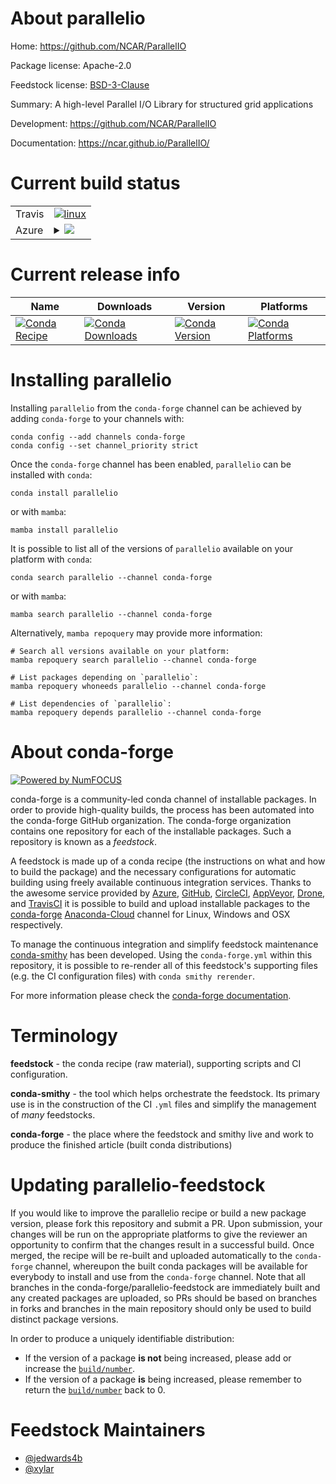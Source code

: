 About parallelio
================

Home: https://github.com/NCAR/ParallelIO

Package license: Apache-2.0

Feedstock license: [BSD-3-Clause](https://github.com/conda-forge/parallelio-feedstock/blob/main/LICENSE.txt)

Summary: A high-level Parallel I/O Library for structured grid applications

Development: https://github.com/NCAR/ParallelIO

Documentation: https://ncar.github.io/ParallelIO/

Current build status
====================


<table><tr>
    <td>Travis</td>
    <td>
      <a href="https://app.travis-ci.com/conda-forge/parallelio-feedstock">
        <img alt="linux" src="https://img.shields.io/travis/com/conda-forge/parallelio-feedstock/main.svg?label=Linux">
      </a>
    </td>
  </tr>
    
  <tr>
    <td>Azure</td>
    <td>
      <details>
        <summary>
          <a href="https://dev.azure.com/conda-forge/feedstock-builds/_build/latest?definitionId=17792&branchName=main">
            <img src="https://dev.azure.com/conda-forge/feedstock-builds/_apis/build/status/parallelio-feedstock?branchName=main">
          </a>
        </summary>
        <table>
          <thead><tr><th>Variant</th><th>Status</th></tr></thead>
          <tbody><tr>
              <td>linux_64_mpimpich</td>
              <td>
                <a href="https://dev.azure.com/conda-forge/feedstock-builds/_build/latest?definitionId=17792&branchName=main">
                  <img src="https://dev.azure.com/conda-forge/feedstock-builds/_apis/build/status/parallelio-feedstock?branchName=main&jobName=linux&configuration=linux%20linux_64_mpimpich" alt="variant">
                </a>
              </td>
            </tr><tr>
              <td>linux_64_mpinompi</td>
              <td>
                <a href="https://dev.azure.com/conda-forge/feedstock-builds/_build/latest?definitionId=17792&branchName=main">
                  <img src="https://dev.azure.com/conda-forge/feedstock-builds/_apis/build/status/parallelio-feedstock?branchName=main&jobName=linux&configuration=linux%20linux_64_mpinompi" alt="variant">
                </a>
              </td>
            </tr><tr>
              <td>linux_64_mpiopenmpi</td>
              <td>
                <a href="https://dev.azure.com/conda-forge/feedstock-builds/_build/latest?definitionId=17792&branchName=main">
                  <img src="https://dev.azure.com/conda-forge/feedstock-builds/_apis/build/status/parallelio-feedstock?branchName=main&jobName=linux&configuration=linux%20linux_64_mpiopenmpi" alt="variant">
                </a>
              </td>
            </tr><tr>
              <td>linux_aarch64_mpimpich</td>
              <td>
                <a href="https://dev.azure.com/conda-forge/feedstock-builds/_build/latest?definitionId=17792&branchName=main">
                  <img src="https://dev.azure.com/conda-forge/feedstock-builds/_apis/build/status/parallelio-feedstock?branchName=main&jobName=linux&configuration=linux%20linux_aarch64_mpimpich" alt="variant">
                </a>
              </td>
            </tr><tr>
              <td>linux_aarch64_mpinompi</td>
              <td>
                <a href="https://dev.azure.com/conda-forge/feedstock-builds/_build/latest?definitionId=17792&branchName=main">
                  <img src="https://dev.azure.com/conda-forge/feedstock-builds/_apis/build/status/parallelio-feedstock?branchName=main&jobName=linux&configuration=linux%20linux_aarch64_mpinompi" alt="variant">
                </a>
              </td>
            </tr><tr>
              <td>linux_aarch64_mpiopenmpi</td>
              <td>
                <a href="https://dev.azure.com/conda-forge/feedstock-builds/_build/latest?definitionId=17792&branchName=main">
                  <img src="https://dev.azure.com/conda-forge/feedstock-builds/_apis/build/status/parallelio-feedstock?branchName=main&jobName=linux&configuration=linux%20linux_aarch64_mpiopenmpi" alt="variant">
                </a>
              </td>
            </tr><tr>
              <td>linux_ppc64le_mpimpich</td>
              <td>
                <a href="https://dev.azure.com/conda-forge/feedstock-builds/_build/latest?definitionId=17792&branchName=main">
                  <img src="https://dev.azure.com/conda-forge/feedstock-builds/_apis/build/status/parallelio-feedstock?branchName=main&jobName=linux&configuration=linux%20linux_ppc64le_mpimpich" alt="variant">
                </a>
              </td>
            </tr><tr>
              <td>linux_ppc64le_mpinompi</td>
              <td>
                <a href="https://dev.azure.com/conda-forge/feedstock-builds/_build/latest?definitionId=17792&branchName=main">
                  <img src="https://dev.azure.com/conda-forge/feedstock-builds/_apis/build/status/parallelio-feedstock?branchName=main&jobName=linux&configuration=linux%20linux_ppc64le_mpinompi" alt="variant">
                </a>
              </td>
            </tr><tr>
              <td>linux_ppc64le_mpiopenmpi</td>
              <td>
                <a href="https://dev.azure.com/conda-forge/feedstock-builds/_build/latest?definitionId=17792&branchName=main">
                  <img src="https://dev.azure.com/conda-forge/feedstock-builds/_apis/build/status/parallelio-feedstock?branchName=main&jobName=linux&configuration=linux%20linux_ppc64le_mpiopenmpi" alt="variant">
                </a>
              </td>
            </tr><tr>
              <td>osx_64_mpimpich</td>
              <td>
                <a href="https://dev.azure.com/conda-forge/feedstock-builds/_build/latest?definitionId=17792&branchName=main">
                  <img src="https://dev.azure.com/conda-forge/feedstock-builds/_apis/build/status/parallelio-feedstock?branchName=main&jobName=osx&configuration=osx%20osx_64_mpimpich" alt="variant">
                </a>
              </td>
            </tr><tr>
              <td>osx_64_mpinompi</td>
              <td>
                <a href="https://dev.azure.com/conda-forge/feedstock-builds/_build/latest?definitionId=17792&branchName=main">
                  <img src="https://dev.azure.com/conda-forge/feedstock-builds/_apis/build/status/parallelio-feedstock?branchName=main&jobName=osx&configuration=osx%20osx_64_mpinompi" alt="variant">
                </a>
              </td>
            </tr><tr>
              <td>osx_64_mpiopenmpi</td>
              <td>
                <a href="https://dev.azure.com/conda-forge/feedstock-builds/_build/latest?definitionId=17792&branchName=main">
                  <img src="https://dev.azure.com/conda-forge/feedstock-builds/_apis/build/status/parallelio-feedstock?branchName=main&jobName=osx&configuration=osx%20osx_64_mpiopenmpi" alt="variant">
                </a>
              </td>
            </tr>
          </tbody>
        </table>
      </details>
    </td>
  </tr>
</table>

Current release info
====================

| Name | Downloads | Version | Platforms |
| --- | --- | --- | --- |
| [![Conda Recipe](https://img.shields.io/badge/recipe-parallelio-green.svg)](https://anaconda.org/conda-forge/parallelio) | [![Conda Downloads](https://img.shields.io/conda/dn/conda-forge/parallelio.svg)](https://anaconda.org/conda-forge/parallelio) | [![Conda Version](https://img.shields.io/conda/vn/conda-forge/parallelio.svg)](https://anaconda.org/conda-forge/parallelio) | [![Conda Platforms](https://img.shields.io/conda/pn/conda-forge/parallelio.svg)](https://anaconda.org/conda-forge/parallelio) |

Installing parallelio
=====================

Installing `parallelio` from the `conda-forge` channel can be achieved by adding `conda-forge` to your channels with:

```
conda config --add channels conda-forge
conda config --set channel_priority strict
```

Once the `conda-forge` channel has been enabled, `parallelio` can be installed with `conda`:

```
conda install parallelio
```

or with `mamba`:

```
mamba install parallelio
```

It is possible to list all of the versions of `parallelio` available on your platform with `conda`:

```
conda search parallelio --channel conda-forge
```

or with `mamba`:

```
mamba search parallelio --channel conda-forge
```

Alternatively, `mamba repoquery` may provide more information:

```
# Search all versions available on your platform:
mamba repoquery search parallelio --channel conda-forge

# List packages depending on `parallelio`:
mamba repoquery whoneeds parallelio --channel conda-forge

# List dependencies of `parallelio`:
mamba repoquery depends parallelio --channel conda-forge
```


About conda-forge
=================

[![Powered by
NumFOCUS](https://img.shields.io/badge/powered%20by-NumFOCUS-orange.svg?style=flat&colorA=E1523D&colorB=007D8A)](https://numfocus.org)

conda-forge is a community-led conda channel of installable packages.
In order to provide high-quality builds, the process has been automated into the
conda-forge GitHub organization. The conda-forge organization contains one repository
for each of the installable packages. Such a repository is known as a *feedstock*.

A feedstock is made up of a conda recipe (the instructions on what and how to build
the package) and the necessary configurations for automatic building using freely
available continuous integration services. Thanks to the awesome service provided by
[Azure](https://azure.microsoft.com/en-us/services/devops/), [GitHub](https://github.com/),
[CircleCI](https://circleci.com/), [AppVeyor](https://www.appveyor.com/),
[Drone](https://cloud.drone.io/welcome), and [TravisCI](https://travis-ci.com/)
it is possible to build and upload installable packages to the
[conda-forge](https://anaconda.org/conda-forge) [Anaconda-Cloud](https://anaconda.org/)
channel for Linux, Windows and OSX respectively.

To manage the continuous integration and simplify feedstock maintenance
[conda-smithy](https://github.com/conda-forge/conda-smithy) has been developed.
Using the ``conda-forge.yml`` within this repository, it is possible to re-render all of
this feedstock's supporting files (e.g. the CI configuration files) with ``conda smithy rerender``.

For more information please check the [conda-forge documentation](https://conda-forge.org/docs/).

Terminology
===========

**feedstock** - the conda recipe (raw material), supporting scripts and CI configuration.

**conda-smithy** - the tool which helps orchestrate the feedstock.
                   Its primary use is in the construction of the CI ``.yml`` files
                   and simplify the management of *many* feedstocks.

**conda-forge** - the place where the feedstock and smithy live and work to
                  produce the finished article (built conda distributions)


Updating parallelio-feedstock
=============================

If you would like to improve the parallelio recipe or build a new
package version, please fork this repository and submit a PR. Upon submission,
your changes will be run on the appropriate platforms to give the reviewer an
opportunity to confirm that the changes result in a successful build. Once
merged, the recipe will be re-built and uploaded automatically to the
`conda-forge` channel, whereupon the built conda packages will be available for
everybody to install and use from the `conda-forge` channel.
Note that all branches in the conda-forge/parallelio-feedstock are
immediately built and any created packages are uploaded, so PRs should be based
on branches in forks and branches in the main repository should only be used to
build distinct package versions.

In order to produce a uniquely identifiable distribution:
 * If the version of a package **is not** being increased, please add or increase
   the [``build/number``](https://docs.conda.io/projects/conda-build/en/latest/resources/define-metadata.html#build-number-and-string).
 * If the version of a package **is** being increased, please remember to return
   the [``build/number``](https://docs.conda.io/projects/conda-build/en/latest/resources/define-metadata.html#build-number-and-string)
   back to 0.

Feedstock Maintainers
=====================

* [@jedwards4b](https://github.com/jedwards4b/)
* [@xylar](https://github.com/xylar/)

